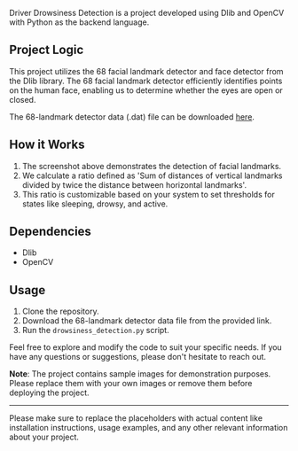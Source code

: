 
Driver Drowsiness Detection is a project developed using Dlib and OpenCV with Python as the backend language.

## Project Logic

This project utilizes the 68 facial landmark detector and face detector from the Dlib library. The 68 facial landmark detector efficiently identifies points on the human face, enabling us to determine whether the eyes are open or closed.


The 68-landmark detector data (.dat) file can be downloaded [here](http://dlib.net/files/shape_predictor_68_face_landmarks.dat.bz2).

## How it Works

1. The screenshot above demonstrates the detection of facial landmarks.
2. We calculate a ratio defined as 'Sum of distances of vertical landmarks divided by twice the distance between horizontal landmarks'.
3. This ratio is customizable based on your system to set thresholds for states like sleeping, drowsy, and active.


## Dependencies

- Dlib
- OpenCV

## Usage

1. Clone the repository.
2. Download the 68-landmark detector data file from the provided link.
3. Run the `drowsiness_detection.py` script.

Feel free to explore and modify the code to suit your specific needs. If you have any questions or suggestions, please don't hesitate to reach out.

**Note**: The project contains sample images for demonstration purposes. Please replace them with your own images or remove them before deploying the project.

---

Please make sure to replace the placeholders with actual content like installation instructions, usage examples, and any other relevant information about your project.
